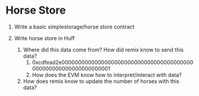 # Horse Store

1. Write a basic simplestorage/horse store contract

2. Write horse store in Huff
   1. Where did this data come from? How did remix know to send this data?
      1. 0xcdfead2e0000000000000000000000000000000000000000000000000000000000000001
      2. How does the EVM know how to interpret/interact with data?
   2. How does remix know to update the number of horses with this data?